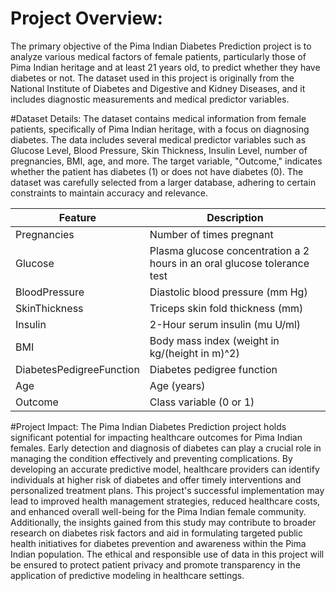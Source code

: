 # Project Overview:
  The primary objective of the Pima Indian Diabetes Prediction project is to analyze various medical factors of female patients, particularly those of Pima Indian heritage and at least 21 years old, to predict whether they have diabetes or not. The dataset used in this project is originally from the National Institute of Diabetes and Digestive and Kidney Diseases, and it includes diagnostic measurements and medical predictor variables.

#Dataset Details:
  The dataset contains medical information from female patients, specifically of Pima Indian heritage, with a focus on diagnosing diabetes. The data includes several medical predictor variables such as Glucose Level, Blood Pressure, Skin Thickness, Insulin Level, number of pregnancies, BMI, age, and more. The target variable, "Outcome," indicates whether the patient has diabetes (1) or does not have diabetes (0). The dataset was carefully selected from a larger database, adhering to certain constraints to maintain accuracy and relevance.

|    Feature                    |                              Description                                 |
| ------------------------------| ------------------------------------------------------------------------ |
|     Pregnancies	              |  Number of times pregnant                                                |
|     Glucose                   |	 Plasma glucose concentration a 2 hours in an oral glucose tolerance test|
|     BloodPressure             |  Diastolic blood pressure (mm Hg)                                        |
|     SkinThickness	            |  Triceps skin fold thickness (mm)                                        |
|     Insulin	                  |  2-Hour serum insulin (mu U/ml)                                          |
|     BMI	                      |  Body mass index (weight in kg/(height in m)^2)                          |
|     DiabetesPedigreeFunction  |  Diabetes pedigree function                                              |
|     Age	                      |  Age (years)                                                             |
|     Outcome                   |  Class variable (0 or 1)                                                 |

#Project Impact:
  The Pima Indian Diabetes Prediction project holds significant potential for impacting healthcare outcomes for Pima Indian females. Early detection and diagnosis of diabetes can play a crucial role in managing the condition effectively and preventing complications. By developing an accurate predictive model, healthcare providers can identify individuals at higher risk of diabetes and offer timely interventions and personalized treatment plans. This project's successful implementation may lead to improved health management strategies, reduced healthcare costs, and enhanced overall well-being for the Pima Indian female community. Additionally, the insights gained from this study may contribute to broader research on diabetes risk factors and aid in formulating targeted public health initiatives for diabetes prevention and awareness within the Pima Indian population. The ethical and responsible use of data in this project will be ensured to protect patient privacy and promote transparency in the application of predictive modeling in healthcare settings.
